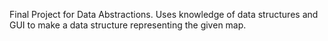 Final Project for Data Abstractions.
Uses knowledge of data structures and GUI to make a data structure representing the given map.

